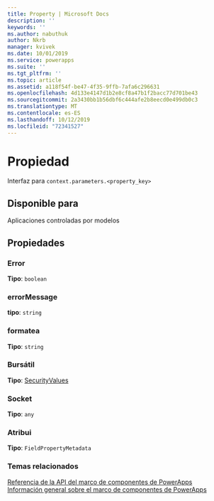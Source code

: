 ```yaml
---
title: Property | Microsoft Docs
description: ''
keywords: ''
ms.author: nabuthuk
author: Nkrb
manager: kvivek
ms.date: 10/01/2019
ms.service: powerapps
ms.suite: ''
ms.tgt_pltfrm: ''
ms.topic: article
ms.assetid: a118f54f-be47-4f35-9ffb-7afa6c296631
ms.openlocfilehash: 4d133e4147d1b2e8cf8a47b1f2bacc77d701be43
ms.sourcegitcommit: 2a3430bb1b56dbf6c444afe2b8eecd0e499db0c3
ms.translationtype: MT
ms.contentlocale: es-ES
ms.lasthandoff: 10/12/2019
ms.locfileid: "72341527"
---
```

# <a name="property"></a>Propiedad

Interfaz para `context.parameters.<property_key>`
## <a name="available-for"></a>Disponible para 

Aplicaciones controladas por modelos

## <a name="properties"></a>Propiedades

### <a name="error"></a>Error

**Tipo**: `boolean`

### <a name="errormessage"></a>errorMessage

**tipo**: `string`

### <a name="formatted"></a>formatea

**Tipo**: `string`

### <a name="security"></a>Bursátil

**Tipo**: [SecurityValues](securityvalues.md)

### <a name="raw"></a>Socket

**Tipo**: `any`

### <a name="attribute"></a>Atribui

**Tipo**: `FieldPropertyMetadata`

### <a name="related-topics"></a>Temas relacionados

[Referencia de la API del marco de componentes de PowerApps](../reference/index.md)<br/>
[Información general sobre el marco de componentes de PowerApps](../overview.md)
